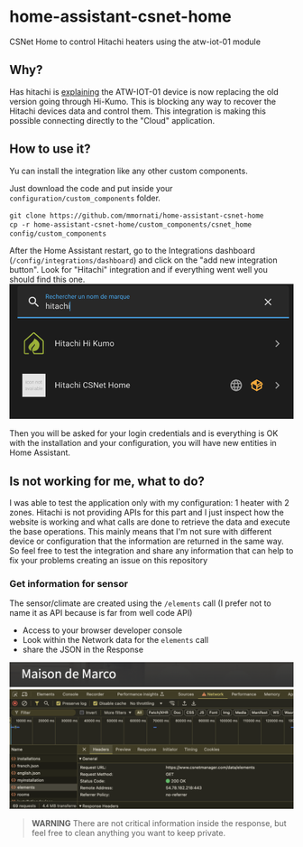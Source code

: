 # home-assistant-csnet-home
CSNet Home to control Hitachi heaters using the atw-iot-01 module

## Why?
Has hitachi is [explaining](https://device.report/manual/12211094) the ATW-IOT-01 device is now replacing the old version going through Hi-Kumo. This is blocking any way to recover the Hitachi devices data and control them.
This integration is making this possible connecting directly to the "Cloud" application.

## How to use it?
Yu can install the integration like any other custom components.

Just download the code and put inside your `configuration/custom_components` folder.
```
git clone https://github.com/mmornati/home-assistant-csnet-home
cp -r home-assistant-csnet-home/custom_components/csnet_home config/custom_components
```

After the Home Assistant restart, go to the Integrations dashboard (`/config/integrations/dashboard`) and click on the "add new integration button".
Look for "Hitachi" integration and if everything went well you should find this one.
![Add Integration](images/add_integration.png)

Then you will be asked for your login credentials and is everything is OK with the installation and your configuration, you will have new entities in Home Assistant.

## Is not working for me, what to do?
I was able to test the application only with my configuration: 1 heater with 2 zones. Hitachi is not providing APIs for this part and I just inspect how the website is working and what calls are done to retrieve the data and execute the base operations.
This mainly means that I'm not sure with different device or configuration that the information are returned in the same way.
So feel free to test the integration and share any information that can help to fix your problems creating an issue on this repository

### Get information for sensor
The sensor/climate are created using the `/elements` call (I prefer not to name it as API because is far from well code API)
* Access to your browser developer console
* Look within the Network data for the `elements` call
* share the JSON in the Response

![Elements](images/elements.png)

> **WARNING**
There are not critical information inside the response, but feel free to clean anything you want to keep private.